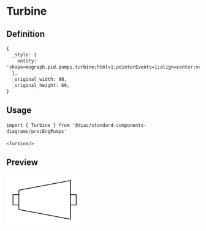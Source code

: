 # Turbine

## Definition

```
{
  _style: { 
    entity: 'shape=mxgraph.pid.pumps.turbine;html=1;pointerEvents=1;align=center;verticalLabelPosition=bottom;verticalAlign=top;dashed=0;',
  },
  _original_width: 98,
  _original_height: 60,
}
```

## Usage

```
import { Turbine } from '@diac/standard-components-diagrams/procEngPumps'

<Turbine/>
```

## Preview

<img src="./turbine.png" width="200"/>
